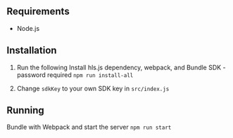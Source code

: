 ## Requirements
- Node.js

## Installation
1. Run the following
Install hls.js dependency, webpack, and Bundle SDK - password required
`npm run install-all`

2. Change `sdkKey` to your own SDK key in `src/index.js`

## Running
Bundle with Webpack and start the server
`npm run start`
